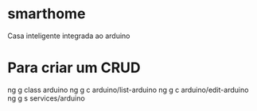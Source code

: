 # smarthome
Casa inteligente integrada ao arduino

# Para criar um CRUD 
ng g class arduino
ng g c arduino/list-arduino
ng g c arduino/edit-arduino
ng g s services/arduino

